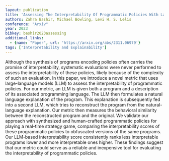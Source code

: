 ```yaml
---
layout: publication
title: 'Assessing The Interpretability Of Programmatic Policies With Large Language Models'
authors: Zahra Bashir, Michael Bowling, Levi H. S. Lelis
conference: "Arxiv"
year: 2023
bibkey: bashir2023assessing
additional_links:
  - {name: "Paper", url: 'https://arxiv.org/abs/2311.06979'}
tags: ['Interpretability and Explainability']
---
```

Although the synthesis of programs encoding policies often carries the
promise of interpretability, systematic evaluations were never performed to
assess the interpretability of these policies, likely because of the complexity
of such an evaluation. In this paper, we introduce a novel metric that uses
large-language models (LLM) to assess the interpretability of programmatic
policies. For our metric, an LLM is given both a program and a description of
its associated programming language. The LLM then formulates a natural language
explanation of the program. This explanation is subsequently fed into a second
LLM, which tries to reconstruct the program from the natural-language
explanation. Our metric then measures the behavioral similarity between the
reconstructed program and the original. We validate our approach with
synthesized and human-crafted programmatic policies for playing a real-time
strategy game, comparing the interpretability scores of these programmatic
policies to obfuscated versions of the same programs. Our LLM-based
interpretability score consistently ranks less interpretable programs lower and
more interpretable ones higher. These findings suggest that our metric could
serve as a reliable and inexpensive tool for evaluating the interpretability of
programmatic policies.
